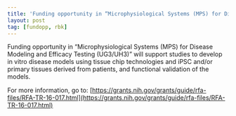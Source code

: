 ```yaml
---
title: 'Funding opportunity in “Microphysiological Systems (MPS) for Disease Modeling and Efficacy Testing (UG3/UH3)”'
layout: post
tag: [fundopp, rbk]
---
```


Funding opportunity in “Microphysiological Systems (MPS) for Disease Modeling and Efficacy Testing (UG3/UH3)” will support studies to develop in vitro disease models using tissue chip technologies and iPSC and/or primary tissues derived from patients, and functional validation of the models.
 
For more information, go to: 
[https://grants.nih.gov/grants/guide/rfa-files/RFA-TR-16-017.html](https://grants.nih.gov/grants/guide/rfa-files/RFA-TR-16-017.html)
 